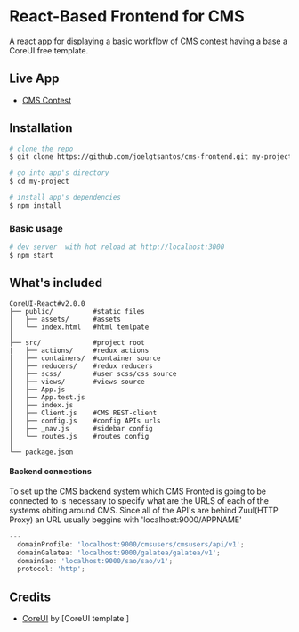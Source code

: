 # React-Based Frontend for CMS 

A react app for displaying a basic workflow of CMS contest having a base a CoreUI free template.


## Live App

* [CMS Contest](https://cms-frontend.herokuapp.com)

## Installation

``` bash
# clone the repo
$ git clone https://github.com/joelgtsantos/cms-frontend.git my-project

# go into app's directory
$ cd my-project

# install app's dependencies
$ npm install
```
### Basic usage

``` bash
# dev server  with hot reload at http://localhost:3000
$ npm start
```

## What's included

```
CoreUI-React#v2.0.0
├── public/          #static files
│   ├── assets/      #assets
│   └── index.html   #html temlpate
│
├── src/             #project root
|   ├── actions/     #redux actions
│   ├── containers/  #container source
│   ├── reducers/    #redux reducers
│   ├── scss/        #user scss/css source
│   ├── views/       #views source
│   ├── App.js
│   ├── App.test.js
│   ├── index.js    
│   ├── Client.js    #CMS REST-client
│   ├── config.js    #config APIs urls
│   ├── _nav.js      #sidebar config
│   └── routes.js    #routes config
│
└── package.json
```

#### Backend connections
To set up the CMS backend system which CMS Fronted is going to be connected to is necessary to specify what are the URLS of each of the systems obiting around CMS. Since all of the API's are behind Zuul(HTTP Proxy) an URL usually beggins with  'localhost:9000/APPNAME'

```javascript
---
  domainProfile: 'localhost:9000/cmsusers/cmsusers/api/v1';
  domainGalatea: 'localhost:9000/galatea/galatea/v1';
  domainSao: 'localhost:9000/sao/sao/v1';
  protocol: 'http';
```

## Credits

- [CoreUI](https://github.com/coreui/coreui-free-react-admin-template) by [CoreUI template ]